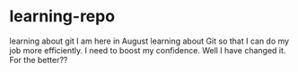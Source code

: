 # learning-repo
learning about git
I am here in August learning about Git so that I can do my job more efficiently.
I need to boost my confidence.
Well I have changed it. For the better??

